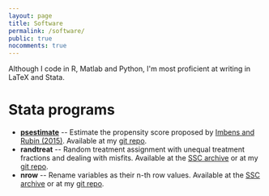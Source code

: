```yaml
---
layout: page
title: Software
permalink: /software/
public: true
nocomments: true
---
```


Although I code in R, Matlab and Python, I'm most proficient at writing in LaTeX and Stata.

# Stata programs

- [**psestimate**](software/psestimate) -- Estimate the propensity score proposed by [Imbens and Rubin (2015)](http://www.cambridge.org/zw/academic/subjects/statistics-probability/statistical-theory-and-methods/causal-inference-statistics-social-and-biomedical-sciences-introduction). Available at my [git repo](https://github.com/acarril/psestimate).
- **randtreat** -- Random treatment assignment with unequal treatment fractions and dealing with misfits. Available at the [SSC archive](https://ideas.repec.org/c/boc/bocode/s458106.html) or at my [git repo](https://github.com/acarril/randtreat).
- **nrow** -- Rename variables as their n-th row values. Available at the [SSC archive](https://ideas.repec.org/c/boc/bocode/s458116.html) or at my [git repo](https://github.com/acarril/nrow).
